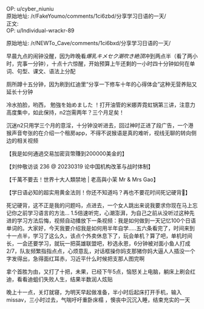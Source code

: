 
OP: u/cyber_niuniu  
原始地址: /r/FakeYoumo/comments/1ci6zbd/分享学习日语的一天/  
正文:  
OP: u/Individual-wrackr-89  

 原始地址: /r/NEWTo_Cave/comments/1ci6bxd/分享学习日语的一天/  

早晨九点的闹钟没醒，因为昨晚看*爆乳キメセク潮吹き絶頂*冲到两点半（看了两小时，完事一分钟），十点十六惊醒，开始预算上午还剩的一小时四十分钟如何在单词、句型、课文、语法上分配

厕所蹲十五分钟，因为刷到红迪里“分享一下修车十年的心得体会”这种无营养贴又延长十分钟

冷水拍脸，哟西， 勉強を始めました ！打开油管的米娜弄霓虹锅第三讲，注意力高度集中，如此保持，n2岂需两年？三个月足矣！

沉迷n2只用学三个月的意淫，十分钟没听进去，回过神时正进了段广告，一个港猴声音夸张的在介绍一个租房app，不得不说猴语是真的难听，视线无聊的转向侧边的相关视频

【我是如何通過交易加密貨幣賺到200000美金的】

【刘仲敬访谈 236 @ 20230319 论中国机构改革与战时体制】

【千萬不要去！世界十大人類禁地 | 老高與小茉 Mr & Mrs Gao】

【学日语必知的超实用黄金法则！你还不知道吗？再也不要花时间死记硬背👏】

死记硬背，这不正是我的问题吗，点进去，一个女人跳出来说我要求你现在马上忘记你之前学习语言的方法... 1.5倍速听完，心潮澎湃，为自己之前从没听过这种先进的学习方法后悔，视频自动播放下一条视频：我是如何做到一天记忆100个日语单词的。大家好，今天我要介绍我是如何用半年自学.....五六条看完了，时间来到十一点半，学习了这么久，该点个外卖休息下了，玩会单机？算了吧，单机时间长，一会还要学习，就玩一把英雄联盟吧，秒选永恩，6分钟被对面小鱼人打成2/7，队友频繁指指点点，心烦意乱，对话框操你妈支那猪你妈大逼人人插没一个字发得出，急得面红耳赤，习近平什么时候把支那人图完啊

拿个首胜为由，又打了十把，未果，已经下午5点，恼怒关上电脑，躺床上刷会红迪，看看迪蛆们失败人生，结果半数润人炫贴

晚上十一点，关灯就寝，为明天早起做准备，半小时后起床打开手机，输入missav，三小时过去，气喘吁吁重卧床榻 ，懊丧中沉沉入睡，结束充实的一天

#
